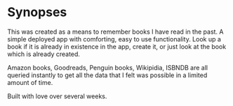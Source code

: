 # Synopses

This was created as a means to remember books I have read in the past. A simple deployed app with comforting, easy to use functionality. Look up a book if it is already in existence in the app, create it, or just look at the book which is already created.

Amazon books, Goodreads, Penguin books, Wikipidia, ISBNDB are all queried instantly to get all the data that I felt was possible in a limited amount of time.

Built with love over several weeks.

